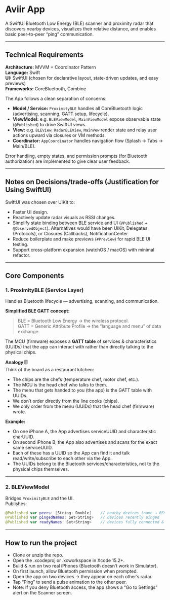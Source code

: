# Aviir App

A SwiftUI Bluetooth Low Energy (BLE) scanner and proximity radar that discovers nearby devices, visualizes their relative distance, and enables basic peer-to-peer “ping” communication.

---

## Technical Requirements

**Architecture:** MVVM + Coordinator Pattern  
**Language:** Swift  
**UI:** SwiftUI (chosen for declarative layout, state-driven updates, and easy previews)  
**Frameworks:** CoreBluetooth, Combine  

The App follows a clean separation of concerns:
- **Model / Service:** `ProximityBLE` handles all CoreBluetooth logic (advertising, scanning, GATT setup, lifecycle).
- **ViewModel:** e.g. `BLEViewModel`, `MainViewModel` expose observable state (`@Published`) to drive SwiftUI views.
- **View:** e.g. `BLEView`, `RadarBLEView`, `MainVew` render state and relay user actions upward via closures or VM methods.
- **Coordinator:** `AppCoordinator` handles navigation flow (Splash → Tabs → Main/BLE).

Error handling, empty states, and permission prompts (for Bluetooth authorization) are implemented to give clear user feedback.

---

## Notes on Decisions/trade-offs (Justification for Using SwiftUI)

SwiftUI was chosen over UIKit to:
- Faster UI design.
- Reactively update radar visuals as RSSI changes.
- Simplify state binding between BLE service and UI (`@Published` + `@ObservedObject`). Alternatives would have been UIKit, Delegates (Protocols), or Closures (Callbacks), NotificationCenter
- Reduce boilerplate and make previews (`#Preview`) for rapid BLE UI testing.
- Support cross-platform expansion (watchOS / macOS) with minimal refactor.

---

## Core Components

### **1. ProximityBLE (Service Layer)**
Handles Bluetooth lifecycle — advertising, scanning, and communication.

**Simplified BLE GATT concept:**
> BLE = Bluetooth Low Energy → the wireless protocol.  
> GATT = Generic Attribute Profile → the “language and menu” of data exchange.

The MCU (firmware) exposes a **GATT table** of services & characteristics (UUIDs) that the app can interact with rather than directly talking to the physical chips.

**Analogy 🗄️**  
Think of the board as a restaurant kitchen:
- The chips are the chefs (temperature chef, motor chef, etc.).
- The MCU is the head chef who talks to them.
- The menu that gets handed to you (the app) is the GATT table with UUIDs.
- We don’t order directly from the line cooks (chips).
- We only order from the menu (UUIDs) that the head chef (firmware) wrote.

**Example:**

- On one iPhone A, the App advertises serviceUUID and characteristic charUUID.
- On second iPhone B, the App also advertises and scans for the exact same serviceUUID.
- Each of these has a UUID so the App can find it and talk read/write/subscribe to each other via the App.
- The UUIDs belong to the Bluetooth services/characteristics, not to the physical chips themselves.

---

### **2. BLEViewModel**
Bridges `ProximityBLE` and the UI.  
Publishes:
```swift
@Published var peers: [String: Double]    // nearby devices (name → RSSI)
@Published var pingedNames: Set<String>   // devices recently pinged
@Published var readyNames: Set<String>    // devices fully connected & ready
```

--- 


## How to run the project
- Clone or unzip the repo.
- Open the .xcodeproj or .xcworkspace in Xcode 15.2+.
- Build & run on two real iPhones (Bluetooth doesn’t work in Simulator).
- On first launch, allow Bluetooth permission when prompted.
- Open the app on two devices → they appear on each other’s radar.
- Tap “Ping” to send a pulse animation to the other peer.
- Note: If you deny Bluetooth access, the app shows a “Go to Settings” alert on the Scanner screen.
